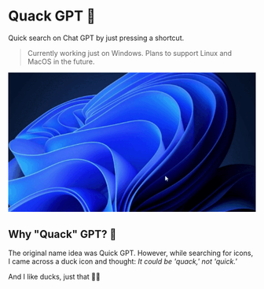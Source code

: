 # Quack GPT 🦆

Quick search on Chat GPT by just pressing a shortcut.

> Currently working just on Windows. Plans to support Linux and MacOS in the future.

![example](example.gif)

## Why "Quack" GPT? 🦆

The original name idea was Quick GPT. However, while searching for icons, I came across a duck icon and thought: _It could be 'quack,' not 'quick.'_

And I like ducks, just that 🦆😊
